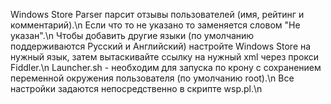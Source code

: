 ﻿Windows Store Parser парсит отзывы пользователей (имя, рейтинг и комментарий).\n
Если что то не указано то заменяется словом "Не указан".\n
Чтобы добавить другие языки (по умолчанию поддерживаются Русский и Английский) настройте Windows Store на нужный язык, затем вытаскивайте ссылку на нужный xml через прокси Fiddler.\n
Launcher.sh - необходим для запуска по крону с сохранением переменной окружения пользователя (по умолчанию root).\n
Все настройки задаются непосредственно в скрипте wsp.pl.\n